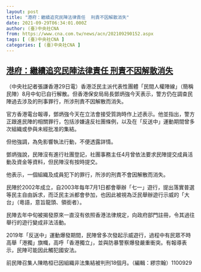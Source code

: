 ```yaml
---
layout: post
title: "港府：繼續追究民陣法律責任  刑責不因解散消失"
date: 2021-09-29T06:34:01.000Z
author: (臺)中央社CNA
from: https://www.cna.com.tw/news/acn/202109290152.aspx
tags: [ (臺)中央社CNA ]
categories: [ (臺)中央社CNA ]
---
```

<!--1632897241000-->
[港府：繼續追究民陣法律責任  刑責不因解散消失](https://www.cna.com.tw/news/acn/202109290152.aspx)
------

<div>
<div></div><div><p>（中央社記者張謙香港29日電）香港泛民主派代表性團體「民間人權陣線」（簡稱民陣）8月中旬已自行解散。但香港保安局局長鄧炳強今天表示，警方仍在調查民陣過去涉及的刑事罪行，所涉刑責不因解散而消失。</p><p>官方香港電台報導，鄧炳強今天在立法會接受質詢時作上述表示。他並指出，警方正跟進民陣的相關罪行，包括涉嫌違反社團條例，以及在「反送中」運動期間曾多次組織或參與未經批准的集結。</p><p>但他強調，為免影響執法行動，不便透露詳情。</p><p>鄧炳強說，民陣沒有進行社團登記，社團事務主任4月曾依法要求民陣提交成員活動及資金等資料，但民陣沒有按時提交。</p><p>他表示，一個組織及成員犯下的罪行，所涉的刑責不會因解散而消失。</p><p>民陣於2002年成立，自2003年每年7月1日都會舉辦「七一」遊行，提出落實普選等民主自由訴求，而泛民主派都會參加，也因此被視為泛民舉辦遊行示威的「大台」（粵語，意旨龍頭、領銜者）。</p><p>民陣去年中旬被揭發原來一直沒有依照香港法律規定，向政府部門註冊，令其過往舉行的遊行變成非法活動。</p><p>2019年「反送中」運動爆發期間，民陣曾多次發起示威遊行，過程中有民眾不時高舉「港獨」旗幟，高呼「香港獨立」，並與防暴警察爆發嚴重衝突。有報導表示，民陣可能因此觸犯國安法。</p><p>前民陣召集人陳皓桓已因組織非法集結被判刑18個月。（編輯：繆宗翰）1100929</p></div>
</div>
